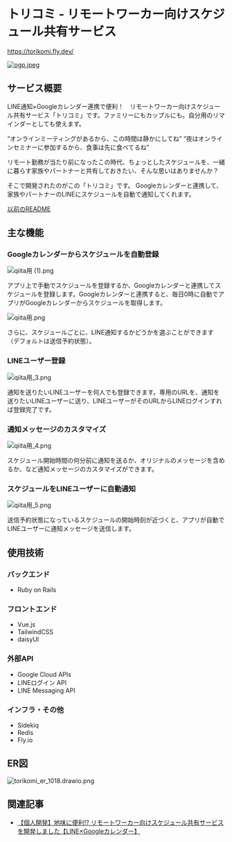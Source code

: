 # トリコミ - リモートワーカー向けスケジュール共有サービス

https://torikomi.fly.dev/

[![ogp.jpeg](https://qiita-image-store.s3.ap-northeast-1.amazonaws.com/0/2730434/adfcdaf2-03d1-9222-5f7c-3040e23bf76e.jpeg)](https://torikomi.fly.dev/)

## サービス概要

LINE通知×Googleカレンダー連携で便利！　リモートワーカー向けスケジュール共有サービス「トリコミ」です。ファミリーにもカップルにも。自分用のリマインダーとしても使えます。

“オンラインミーティングがあるから、この時間は静かにしてね”
“夜はオンラインセミナーに参加するから、食事は先に食べてるね”

リモート勤務が当たり前になったこの時代、ちょっとしたスケジュールを、一緒に暮らす家族やパートナーと共有しておきたい、そんな思いはありませんか？

そこで開発されたのがこの「トリコミ」です。
Googleカレンダーと連携して、家族やパートナーのLINEにスケジュールを自動で通知してくれます。

[以前のREADME](/old/README.md)

## 主な機能

### Googleカレンダーからスケジュールを自動登録

![qiita用 (1).png](https://qiita-image-store.s3.ap-northeast-1.amazonaws.com/0/2730434/8a69eb09-4dbb-4dc0-c912-9d4a5d2904b1.png)

アプリ上で手動でスケジュールを登録するか、Googleカレンダーと連携してスケジュールを登録します。Googleカレンダーと連携すると、毎日0時に自動でアプリがGoogleカレンダーからスケジュールを取得します。

![qiita用.png](https://qiita-image-store.s3.ap-northeast-1.amazonaws.com/0/2730434/99c6b5e1-1dee-8630-434d-3c34cafa3190.png)

さらに、スケジュールごとに、LINE通知するかどうかを選ぶことができます（デフォルトは送信予約状態）。

### LINEユーザー登録

![qiita用_3.png](https://qiita-image-store.s3.ap-northeast-1.amazonaws.com/0/2730434/11d1767b-3b88-cbd6-5395-52aeb8ec1bf7.png)


通知を送りたいLINEユーザーを何人でも登録できます。専用のURLを、通知を送りたいLINEユーザーに送り、LINEユーザーがそのURLからLINEログインすれば登録完了です。

### 通知メッセージのカスタマイズ

![qiita用_4.png](https://qiita-image-store.s3.ap-northeast-1.amazonaws.com/0/2730434/ac47c8ea-a904-7966-431e-c39b36278cb3.png)

スケジュール開始時間の何分前に通知を送るか、オリジナルのメッセージを含めるか、など通知メッセージのカスタマイズができます。

### スケジュールをLINEユーザーに自動通知

![qiita用_5.png](https://qiita-image-store.s3.ap-northeast-1.amazonaws.com/0/2730434/cceda292-229e-97ba-b3c0-363acb704d8e.png)

送信予約状態になっているスケジュールの開始時刻が近づくと、アプリが自動でLINEユーザーに通知メッセージを送信します。

## 使用技術

### バックエンド

- Ruby on Rails

### フロントエンド

- Vue.js
- TailwindCSS
- daisyUI

### 外部API

- Google Cloud APIs
- LINEログイン API
- LINE Messaging API

### インフラ・その他

- Sidekiq
- Redis
- Fly.io

## ER図

![torikomi_er_1018.drawio.png](https://qiita-image-store.s3.ap-northeast-1.amazonaws.com/0/2730434/d8beac27-f60e-482f-3112-3e0d513f6633.png)

## 関連記事

- [【個人開発】地味に便利!? リモートワーカー向けスケジュール共有サービスを開発しました【LINE×Googleカレンダー】](https://qiita.com/yoiyoicho/items/21cbc56b7d7c1be92524)
